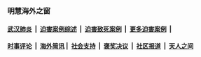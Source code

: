 
### 明慧海外之窗

####  [武汉肺炎](indexes/365.md?t=04080701) &nbsp;|&nbsp;  [迫害案例综述](indexes/328.md?t=04080701) &nbsp;|&nbsp; [迫害致死案例](indexes/277.md?t=04080701)  &nbsp;|&nbsp; [更多迫害案例](indexes/81.md?t=04080701)  &nbsp;|&nbsp; 
####  [时事评论](indexes/19.md?t=04080701) &nbsp;|&nbsp; [海外简讯](indexes/245.md?t=04080701)&nbsp;|&nbsp;  [社会支持](indexes/140.md?t=04080701) &nbsp;|&nbsp; [褒奖决议](indexes/282.md?t=04080701) &nbsp;|&nbsp; [社区报道](indexes/91.md?t=04080701)  &nbsp;|&nbsp; [天人之间](indexes/78.md?t=04080701) 

